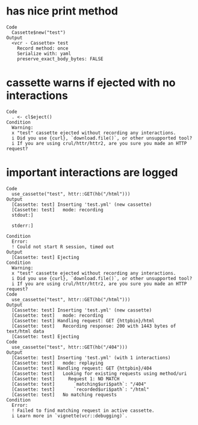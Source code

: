# has nice print method

    Code
      Cassette$new("test")
    Output
      <vcr - Cassette> test
        Record method: once
        Serialize with: yaml
        preserve_exact_body_bytes: FALSE

# cassette warns if ejected with no interactions

    Code
      . <- cl$eject()
    Condition
      Warning:
      x "test" cassette ejected without recording any interactions.
      i Did you use {curl}, `download.file()`, or other unsupported tool?
      i If you are using crul/httr/httr2, are you sure you made an HTTP request?

# important interactions are logged

    Code
      use_cassette("test", httr::GET(hb("/html")))
    Output
      [Cassette: test] Inserting 'test.yml' (new cassette)
      [Cassette: test]   mode: recording
      stdout:]
        
      stderr:]
        
    Condition
      Error:
      ! Could not start R session, timed out
    Output
      [Cassette: test] Ejecting
    Condition
      Warning:
      x "test" cassette ejected without recording any interactions.
      i Did you use {curl}, `download.file()`, or other unsupported tool?
      i If you are using crul/httr/httr2, are you sure you made an HTTP request?
    Code
      use_cassette("test", httr::GET(hb("/html")))
    Output
      [Cassette: test] Inserting 'test.yml' (new cassette)
      [Cassette: test]   mode: recording
      [Cassette: test] Handling request: GET {httpbin}/html
      [Cassette: test]   Recording response: 200 with 1443 bytes of text/html data
      [Cassette: test] Ejecting
    Code
      use_cassette("test", httr::GET(hb("/404")))
    Output
      [Cassette: test] Inserting 'test.yml' (with 1 interactions)
      [Cassette: test]   mode: replaying
      [Cassette: test] Handling request: GET {httpbin}/404
      [Cassette: test]   Looking for existing requests using method/uri
      [Cassette: test]     Request 1: NO MATCH
      [Cassette: test]       `matching$uri$path`: "/404" 
      [Cassette: test]       `recorded$uri$path`: "/html"
      [Cassette: test]   No matching requests
    Condition
      Error:
      ! Failed to find matching request in active cassette.
      i Learn more in `vignette(vcr::debugging)`.

